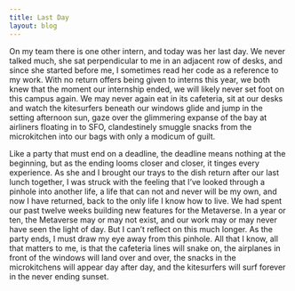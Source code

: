 ```yaml
---
title: Last Day 
layout: blog
---
```



On my team there is one other intern, and today was her last day. We never talked much, she sat perpendicular to me in an adjacent row of desks, and since she started before me, I sometimes read her code as a reference to my work. With no return offers being given to interns this year, we both knew that the moment our internship ended, we will likely never set foot on this campus again. We may never again eat in its cafeteria, sit at our desks and watch the kitesurfers beneath our windows glide and jump in the setting afternoon sun, gaze over the glimmering expanse of the bay at airliners floating in to SFO, clandestinely smuggle snacks from the microkitchen into our bags with only a modicum of guilt.



Like a party that must end on a deadline, the deadline means nothing at the beginning, but as the ending looms closer and closer, it tinges every experience. As she and I brought our trays to the dish return after our last lunch together, I was struck with the feeling that I’ve looked through a pinhole into another life, a life that can not and never will be my own, and now I have returned, back to the only life I know how to live. We had spent our past twelve weeks building new features for the Metaverse. In a year or ten, the Metaverse may or may not exist, and our work may or may never have seen the light of day. But I can’t reflect on this much longer. As the party ends, I must draw my eye away from this pinhole. All that I know, all that matters to me, is that the cafeteria lines will snake on, the airplanes in front of the windows will land over and over, the snacks in the microkitchens will appear day after day, and the kitesurfers will surf forever in the never ending sunset.

